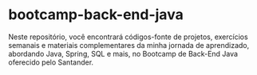 # bootcamp-back-end-java
Neste repositório, você encontrará códigos-fonte de projetos, exercícios semanais e materiais complementares da minha jornada de aprendizado, abordando Java, Spring, SQL e mais, no Bootcamp de Back-End Java oferecido pelo Santander.
